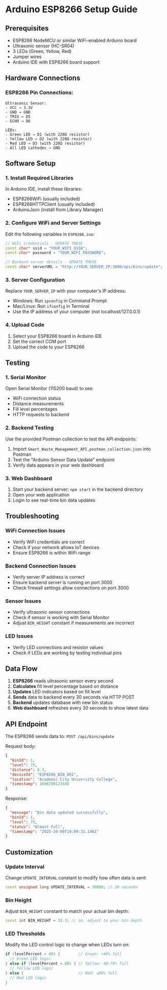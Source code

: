 # Arduino ESP8266 Setup Guide

## Prerequisites
- ESP8266 NodeMCU or similar WiFi-enabled Arduino board
- Ultrasonic sensor (HC-SR04)
- 3 LEDs (Green, Yellow, Red)
- Jumper wires
- Arduino IDE with ESP8266 board support

## Hardware Connections

### ESP8266 Pin Connections:
```
Ultrasonic Sensor:
- VCC → 3.3V
- GND → GND
- TRIG → D5
- ECHO → D6

LEDs:
- Green LED → D1 (with 220Ω resistor)
- Yellow LED → D2 (with 220Ω resistor)
- Red LED → D3 (with 220Ω resistor)
- All LED cathodes → GND
```

## Software Setup

### 1. Install Required Libraries
In Arduino IDE, install these libraries:
- ESP8266WiFi (usually included)
- ESP8266HTTPClient (usually included)
- ArduinoJson (install from Library Manager)

### 2. Configure WiFi and Server Settings
Edit the following variables in `ESP8266.ino`:

```cpp
// WiFi credentials - UPDATE THESE
const char* ssid = "YOUR_WIFI_SSID";
const char* password = "YOUR_WIFI_PASSWORD";

// Backend server details - UPDATE THESE
const char* serverURL = "http://YOUR_SERVER_IP:3000/api/bins/update";
```

### 3. Server Configuration
Replace `YOUR_SERVER_IP` with your computer's IP address:
- Windows: Run `ipconfig` in Command Prompt
- Mac/Linux: Run `ifconfig` in Terminal
- Use the IP address of your computer (not localhost/127.0.0.1)

### 4. Upload Code
1. Select your ESP8266 board in Arduino IDE
2. Set the correct COM port
3. Upload the code to your ESP8266

## Testing

### 1. Serial Monitor
Open Serial Monitor (115200 baud) to see:
- WiFi connection status
- Distance measurements
- Fill level percentages
- HTTP requests to backend

### 2. Backend Testing
Use the provided Postman collection to test the API endpoints:
1. Import `Smart_Waste_Management_API.postman_collection.json` into Postman
2. Test the "Arduino Sensor Data Update" endpoint
3. Verify data appears in your web dashboard

### 3. Web Dashboard
1. Start your backend server: `npm start` in the backend directory
2. Open your web application
3. Login to see real-time bin data updates

## Troubleshooting

### WiFi Connection Issues
- Verify WiFi credentials are correct
- Check if your network allows IoT devices
- Ensure ESP8266 is within WiFi range

### Backend Connection Issues
- Verify server IP address is correct
- Ensure backend server is running on port 3000
- Check firewall settings allow connections on port 3000

### Sensor Issues
- Verify ultrasonic sensor connections
- Check if sensor is working with Serial Monitor
- Adjust `BIN_HEIGHT` constant if measurements are incorrect

### LED Issues
- Verify LED connections and resistor values
- Check if LEDs are working by testing individual pins

## Data Flow

1. **ESP8266** reads ultrasonic sensor every second
2. **Calculates** fill level percentage based on distance
3. **Updates** LED indicators based on fill level
4. **Sends** data to backend every 30 seconds via HTTP POST
5. **Backend** updates database with new bin status
6. **Web dashboard** refreshes every 30 seconds to show latest data

## API Endpoint

The ESP8266 sends data to: `POST /api/bins/update`

Request body:
```json
{
  "binId": 1,
  "level": 75,
  "distance": 8.3,
  "deviceId": "ESP8266_BIN_001",
  "location": "Academic City University College",
  "timestamp": 1696789123456
}
```

Response:
```json
{
  "message": "Bin data updated successfully",
  "binId": 1,
  "level": 75,
  "status": "Almost Full",
  "timestamp": "2025-10-09T19:09:31.146Z"
}
```

## Customization

### Update Interval
Change `UPDATE_INTERVAL` constant to modify how often data is sent:
```cpp
const unsigned long UPDATE_INTERVAL = 30000; // 30 seconds
```

### Bin Height
Adjust `BIN_HEIGHT` constant to match your actual bin depth:
```cpp
const int BIN_HEIGHT = 33.3; // cm, adjust to your bin depth
```

### LED Thresholds
Modify the LED control logic to change when LEDs turn on:
```cpp
if (levelPercent < 40) {        // Green: <40% full
  // Green LED logic
} else if (levelPercent < 80) { // Yellow: 40–79% full
  // Yellow LED logic
} else {                        // Red: ≥80% full
  // Red LED logic
}
```
